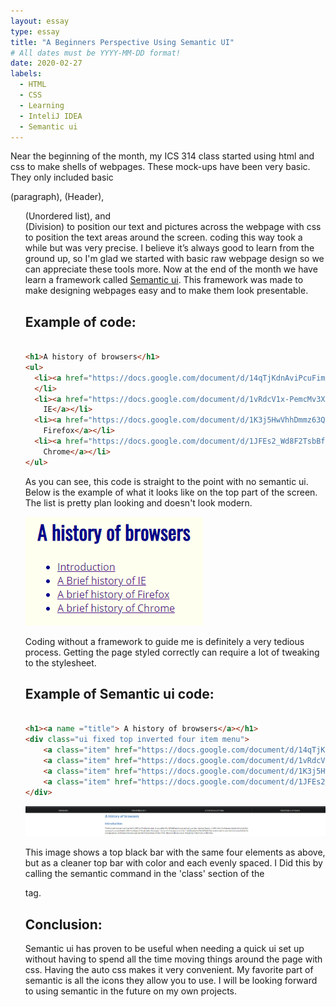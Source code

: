 ```yaml
---
layout: essay
type: essay
title: "A Beginners Perspective Using Semantic UI"
# All dates must be YYYY-MM-DD format!
date: 2020-02-27
labels:
  - HTML
  - CSS
  - Learning
  - InteliJ IDEA
  - Semantic ui
---
```


Near the beginning of the month, my ICS 314 class started using html and css to make shells of webpages. These mock-ups have been very basic. They only included basic <p> (paragraph), <h> (Header), <ul> (Unordered list), and <div> (Division) to position our text and pictures across the webpage with css to position the text areas around the screen. coding this way took a while but was very precise. I believe it’s always good to learn from the ground up, so I'm glad we started with basic raw webpage design so we can appreciate these tools more. Now at the end of the month we have learn a framework called [Semantic ui](https://semantic-ui.com/). This framework was made to make designing webpages easy and to make them look presentable.

Example of code:
---

```html

<h1>A history of browsers</h1>
<ul>
  <li><a href="https://docs.google.com/document/d/14qTjKdnAviPcuFimbtG37Fm42NmgrkSpW9dHoV5VK1o/edit">Introduction</a>
  </li>
  <li><a href="https://docs.google.com/document/d/1vRdcV1x-PemcMv3XRickuyeuRjXHkMxgRBBYqYBNcdA/edit">A Brief history of
    IE</a></li>
  <li><a href="https://docs.google.com/document/d/1K3j5HwVhhDmmz63QxDxUNsf3ZjM7eEPuOS-Fj2InnTA/edit">A brief history of
    Firefox</a></li>
  <li><a href="https://docs.google.com/document/d/1JFEs2_Wd8F2TsbBfhhzPALWIRTACoeOzCRtBIpRgbbs/edit">A brief history of
    Chrome</a></li>
</ul>
```
As you can see, this code is straight to the point with no semantic ui. Below is the example of what it looks like on the top part of the screen. The list is pretty plan looking and doesn't look modern.

<img class="ui large image" src="../images/browserhistoryphoto.png">

Coding without a framework to guide me is definitely a very tedious process. Getting the page styled correctly can require a lot of tweaking to the stylesheet.


Example of Semantic ui code:
---

```html

<h1><a name ="title"> A history of browsers</a></h1>
<div class="ui fixed top inverted four item menu">
    <a class="item" href="https://docs.google.com/document/d/14qTjKdnAviPcuFimbtG37Fm42NmgrkSpW9dHoV5VK1o/edit">Introduction</a>
    <a class="item" href="https://docs.google.com/document/d/1vRdcV1x-PemcMv3XRickuyeuRjXHkMxgRBBYqYBNcdA/edit">A Brief history of IE</a>
    <a class="item" href="https://docs.google.com/document/d/1K3j5HwVhhDmmz63QxDxUNsf3ZjM7eEPuOS-Fj2InnTA/edit">A brief history of Firefox</a>
    <a class="item" href="https://docs.google.com/document/d/1JFEs2_Wd8F2TsbBfhhzPALWIRTACoeOzCRtBIpRgbbs/edit">A brief history of Chrome</a>
</div>

```
<img class="ui massive image" src="../images/semantictitlebar.png">

This image shows a top black bar with the same four elements as above, but as a cleaner top bar with color and each evenly spaced. I Did this by calling the semantic command in the 'class' section of the <div> tag.

Conclusion:
---

Semantic ui has proven to be useful when needing a quick ui set up without having to spend all the time moving things around the page with css. Having the auto css makes it very convenient. My favorite part of semantic is all the icons they allow you to use. I will be looking forward to using semantic in the future on my own projects.
